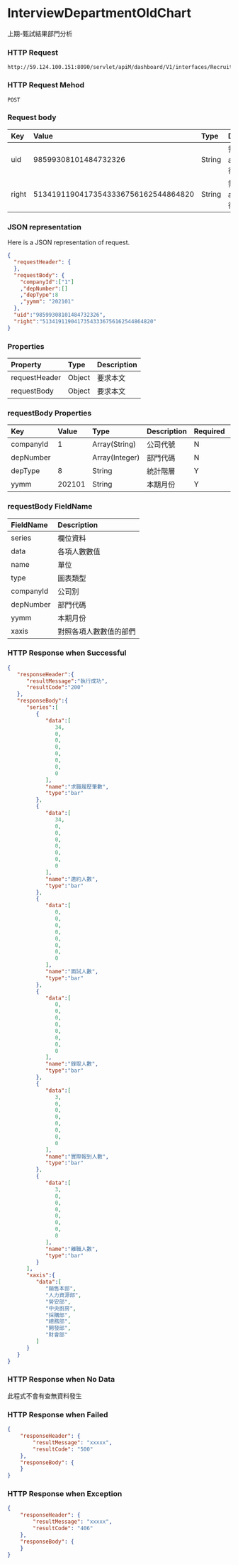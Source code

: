 # InterviewDepartmentOldChart
上期-甄試結果部門分析

### HTTP Request
```
http://59.124.100.151:8090/servlet/apiM/dashboard/V1/interfaces/RecruitDemandResult/InterviewDepartmentOldChart
```

### HTTP Request Mehod
```
POST
```

### Request body
| Key | Value | Type | Description |
|:----------|:-------------|:-----|:------------|
| uid | 98599308101484732326 | String | 需透過apiLogin取得
| right | 51341911904173543336756162544864820 | String | 需透過apiLogin取得 |

### JSON representation
Here is a JSON representation of request.
```json
{
  "requestHeader": {
  },
  "requestBody": {
    "companyId":["1"]
    ,"depNumber":[]
    ,"depType":8
    ,"yymm": "202101"
  },
  "uid":"98599308101484732326",
  "right":"51341911904173543336756162544864820"
}
```

### Properties
| Property | Type | Description |
|:---------|:-----|:------------|
| requestHeader | Object | 要求本文 |
| requestBody | Object | 要求本文 |

### requestBody Properties
| Key | Value | Type | Description | Required | Format |
|:----------|:-------------|:-----|:------------|:------------|:------------|
| companyId | 1 | Array(String) | 公司代號 | N | n/a |
| depNumber |  | Array(Integer) | 部門代碼 | N | n/a |
| depType | 8 | String | 統計階層 | Y | n/a |
| yymm | 202101 | String | 本期月份 | Y | YYYYmm |


### requestBody FieldName
| FieldName | Description |
|:----------|:-------------|
| series | 欄位資料 |
| data | 各項人數數值 |
| name | 單位 |
| type | 圖表類型 |
| companyId | 公司別 |
| depNumber | 部門代碼 |
| yymm | 本期月份 |
| xaxis | 對照各項人數數值的部們 |

### HTTP Response when Successful
```json
{
   "responseHeader":{
      "resultMessage":"執行成功",
      "resultCode":"200"
   },
   "responseBody":{
      "series":[
         {
            "data":[
               34,
               0,
               0,
               0,
               0,
               0,
               0,
               0
            ],
            "name":"求職履歷筆數",
            "type":"bar"
         },
         {
            "data":[
               34,
               0,
               0,
               0,
               0,
               0,
               0,
               0
            ],
            "name":"邀約人數",
            "type":"bar"
         },
         {
            "data":[
               0,
               0,
               0,
               0,
               0,
               0,
               0,
               0
            ],
            "name":"面試人數",
            "type":"bar"
         },
         {
            "data":[
               0,
               0,
               0,
               0,
               0,
               0,
               0,
               0
            ],
            "name":"錄取人數",
            "type":"bar"
         },
         {
            "data":[
               3,
               0,
               0,
               0,
               0,
               0,
               0,
               0
            ],
            "name":"實際報到人數",
            "type":"bar"
         },
         {
            "data":[
               3,
               0,
               0,
               0,
               0,
               0,
               0,
               0
            ],
            "name":"離職人數",
            "type":"bar"
         }
      ],
      "xaxis":{
         "data":[
            "銷售本部",
            "人力資源部",
            "勞安部",
            "中央廚房",
            "採購部",
            "總務部",
            "開發部",
            "財會部"
         ]
      }
   }
}
```

### HTTP Response when No Data
此程式不會有查無資料發生

### HTTP Response when Failed
```json
{
    "responseHeader": {
        "resultMessage": "xxxxx",
        "resultCode": "500"
    },
    "responseBody": {
    }
}
```

### HTTP Response when Exception
```json
{
    "responseHeader": {
        "resultMessage": "xxxxx",
        "resultCode": "406"
    },
    "responseBody": {
    }
}
```
